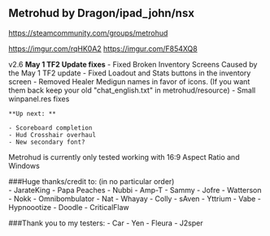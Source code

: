 
## Metrohud by Dragon/ipad_john/nsx

https://steamcommunity.com/groups/metrohud


https://imgur.com/rqHK0A2
https://imgur.com/F854XQ8


v2.6 
	**May 1 TF2 Update fixes** 
	- Fixed Broken Inventory Screens Caused by the May 1 TF2 update 
	- Fixed Loadout and Stats buttons in the inventory screen
	- Removed Healer Medigun names in favor of icons. (If you want them back keep your old "chat_english.txt" in metrohud/resource)
	- Small winpanel.res fixes 

	**Up next: **

	- Scoreboard completion
	- Hud Crosshair overhaul 
	- New secondary font?



Metrohud is currently only tested working with 16:9 Aspect Ratio and Windows


###Huge thanks/credit to: (in no particular order)  
	- JarateKing
	- Papa Peaches
	- Nubbi
	- Amp-T
	- Sammy
	- Jofre
	- Watterson 
	- Nokk
	- Omnibombulator
	- Nat
	- Whayay
	- Colly
	- sAven
	- Yttrium
	- Vabe
	- Hypnoootize
	- Doodle
	- CriticalFlaw


###Thank you to my testers: 
	- Car
	- Yen
	- Fleura 
	- J2sper 





